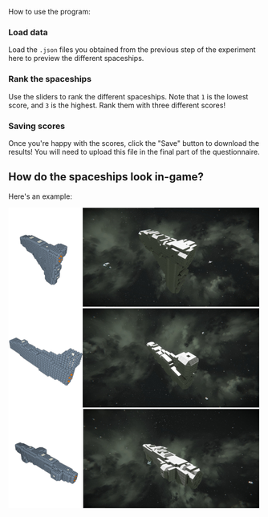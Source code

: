How to use the program:

### Load data
Load the `.json` files you obtained from the previous step of the experiment here to preview the different spaceships.

### Rank the spaceships
Use the sliders to rank the different spaceships. Note that `1` is the lowest score, and `3` is the highest. Rank them with three different scores!

### Saving scores
Once you're happy with the scores, click the "Save" button to download the results! You will need to upload this file in the final part of the questionnaire.

## How do the spaceships look in-game?
Here's an example:

![Spaceships preview](./ref_spaceships_lowres.png)